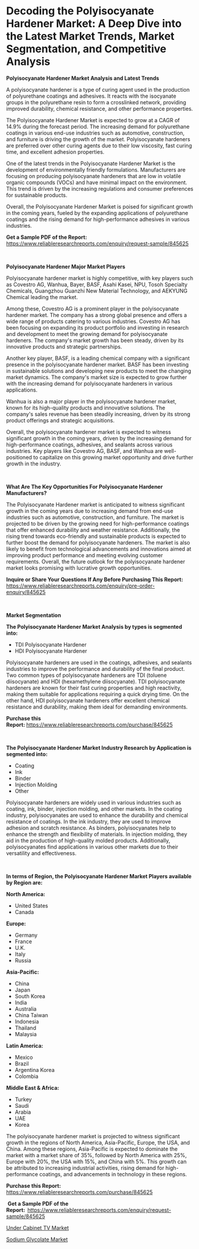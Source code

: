 <p><h1>Decoding the Polyisocyanate Hardener Market: A Deep Dive into the Latest Market Trends, Market Segmentation, and Competitive Analysis</h1></p><p><strong>Polyisocyanate Hardener Market Analysis and Latest Trends</strong></p>
<p><p>A polyisocyanate hardener is a type of curing agent used in the production of polyurethane coatings and adhesives. It reacts with the isocyanate groups in the polyurethane resin to form a crosslinked network, providing improved durability, chemical resistance, and other performance properties.</p><p>The Polyisocyanate Hardener Market is expected to grow at a CAGR of 14.9% during the forecast period. The increasing demand for polyurethane coatings in various end-use industries such as automotive, construction, and furniture is driving the growth of the market. Polyisocyanate hardeners are preferred over other curing agents due to their low viscosity, fast curing time, and excellent adhesion properties.</p><p>One of the latest trends in the Polyisocyanate Hardener Market is the development of environmentally friendly formulations. Manufacturers are focusing on producing polyisocyanate hardeners that are low in volatile organic compounds (VOCs) and have minimal impact on the environment. This trend is driven by the increasing regulations and consumer preferences for sustainable products.</p><p>Overall, the Polyisocyanate Hardener Market is poised for significant growth in the coming years, fueled by the expanding applications of polyurethane coatings and the rising demand for high-performance adhesives in various industries.</p></p>
<p><strong>Get a Sample PDF of the Report:&nbsp;</strong> <a href="https://www.reliableresearchreports.com/enquiry/request-sample/845625">https://www.reliableresearchreports.com/enquiry/request-sample/845625</a></p>
<p>&nbsp;</p>
<p><strong>Polyisocyanate Hardener Major Market Players</strong></p>
<p><p>Polyisocyanate hardener market is highly competitive, with key players such as Covestro AG, Wanhua, Bayer, BASF, Asahi Kasei, NPU, Tosoh Specialty Chemicals, Guangzhou Guanzhi New Material Technology, and AEKYUNG Chemical leading the market.</p><p>Among these, Covestro AG is a prominent player in the polyisocyanate hardener market. The company has a strong global presence and offers a wide range of products catering to various industries. Covestro AG has been focusing on expanding its product portfolio and investing in research and development to meet the growing demand for polyisocyanate hardeners. The company's market growth has been steady, driven by its innovative products and strategic partnerships.</p><p>Another key player, BASF, is a leading chemical company with a significant presence in the polyisocyanate hardener market. BASF has been investing in sustainable solutions and developing new products to meet the changing market dynamics. The company's market size is expected to grow further with the increasing demand for polyisocyanate hardeners in various applications.</p><p>Wanhua is also a major player in the polyisocyanate hardener market, known for its high-quality products and innovative solutions. The company's sales revenue has been steadily increasing, driven by its strong product offerings and strategic acquisitions.</p><p>Overall, the polyisocyanate hardener market is expected to witness significant growth in the coming years, driven by the increasing demand for high-performance coatings, adhesives, and sealants across various industries. Key players like Covestro AG, BASF, and Wanhua are well-positioned to capitalize on this growing market opportunity and drive further growth in the industry.</p></p>
<p>&nbsp;</p>
<p><strong>What Are The Key Opportunities For Polyisocyanate Hardener Manufacturers?</strong></p>
<p><p>The Polyisocyanate Hardener market is anticipated to witness significant growth in the coming years due to increasing demand from end-use industries such as automotive, construction, and furniture. The market is projected to be driven by the growing need for high-performance coatings that offer enhanced durability and weather resistance. Additionally, the rising trend towards eco-friendly and sustainable products is expected to further boost the demand for polyisocyanate hardeners. The market is also likely to benefit from technological advancements and innovations aimed at improving product performance and meeting evolving customer requirements. Overall, the future outlook for the polyisocyanate hardener market looks promising with lucrative growth opportunities.</p></p>
<p><strong>Inquire or Share Your Questions If Any Before Purchasing This Report:</strong> <a href="https://www.reliableresearchreports.com/enquiry/pre-order-enquiry/845625">https://www.reliableresearchreports.com/enquiry/pre-order-enquiry/845625</a></p>
<p>&nbsp;</p>
<p><strong>Market Segmentation</strong></p>
<p><strong>The Polyisocyanate Hardener Market Analysis by types is segmented into:</strong></p>
<p><ul><li>TDI Polyisocyanate Hardener</li><li>HDI Polyisocyanate Hardener</li></ul></p>
<p><p>Polyisocyanate hardeners are used in the coatings, adhesives, and sealants industries to improve the performance and durability of the final product. Two common types of polyisocyanate hardeners are TDI (toluene diisocyanate) and HDI (hexamethylene diisocyanate). TDI polyisocyanate hardeners are known for their fast curing properties and high reactivity, making them suitable for applications requiring a quick drying time. On the other hand, HDI polyisocyanate hardeners offer excellent chemical resistance and durability, making them ideal for demanding environments.</p></p>
<p><strong>Purchase this Report:&nbsp;</strong><a href="https://www.reliableresearchreports.com/purchase/845625">https://www.reliableresearchreports.com/purchase/845625</a></p>
<p>&nbsp;</p>
<p><strong>The Polyisocyanate Hardener Market Industry Research by Application is segmented into:</strong></p>
<p><ul><li>Coating</li><li>Ink</li><li>Binder</li><li>Injection Molding</li><li>Other</li></ul></p>
<p><p>Polyisocyanate hardeners are widely used in various industries such as coating, ink, binder, injection molding, and other markets. In the coating industry, polyisocyanates are used to enhance the durability and chemical resistance of coatings. In the ink industry, they are used to improve adhesion and scratch resistance. As binders, polyisocyanates help to enhance the strength and flexibility of materials. In injection molding, they aid in the production of high-quality molded products. Additionally, polyisocyanates find applications in various other markets due to their versatility and effectiveness.</p></p>
<p>&nbsp;</p>
<p><strong>In terms of Region, the Polyisocyanate Hardener Market Players available by Region are:</strong></p>
<p>
    <p> <strong> North America: </strong>
        <ul>
            <li>United States</li>
            <li>Canada</li>
        </ul>
        </p> 
    <p> <strong> Europe: </strong>
        <ul>
            <li>Germany</li>
            <li>France</li>
            <li>U.K.</li>
            <li>Italy</li>
            <li>Russia</li>
        </ul>
        </p> 
    <p> <strong> Asia-Pacific: </strong>
        <ul>
            <li>China</li>
            <li>Japan</li>
            <li>South Korea</li>
            <li>India</li>
            <li>Australia</li>
            <li>China Taiwan</li>
            <li>Indonesia</li>
            <li>Thailand</li>
            <li>Malaysia</li>
        </ul>
        </p> 
    <p> <strong> Latin America: </strong>
        <ul>
            <li>Mexico</li>
            <li>Brazil</li>
            <li>Argentina Korea</li>
            <li>Colombia</li>
        </ul>
        </p> 
    <p> <strong> Middle East & Africa: </strong>
        <ul>
            <li>Turkey</li>
            <li>Saudi</li>
            <li>Arabia</li>
            <li>UAE</li>
            <li>Korea</li>
        </ul>
    </p>
    </p>
<p><p>The polyisocyanate hardener market is projected to witness significant growth in the regions of North America, Asia-Pacific, Europe, the USA, and China. Among these regions, Asia-Pacific is expected to dominate the market with a market share of 35%, followed by North America with 25%, Europe with 20%, the USA with 15%, and China with 5%. This growth can be attributed to increasing industrial activities, rising demand for high-performance coatings, and advancements in technology in these regions.</p></p>
<p><strong>Purchase this Report: </strong><a href="https://www.reliableresearchreports.com/purchase/845625">https://www.reliableresearchreports.com/purchase/845625</a></p>
<p>&nbsp;<strong>Get a Sample PDF of the Report:&nbsp;&nbsp;</strong><a href="https://www.reliableresearchreports.com/enquiry/request-sample/845625">https://www.reliableresearchreports.com/enquiry/request-sample/845625</a></p>
<p><strong></strong></p>
<p><p><a href="https://angry-finch-aaf.notion.site/Under-Cabinet-TV-Market-Growth-Market-Trends-COVID-19-Impact-and-Forecasts-for-period-from-2024--6ad15786f41e46bcb1b5c3d5acecf64a">Under Cabinet TV Market</a></p><p><a href="https://github.com/ruddyyedelwadw/Market-Research-Report-List-1/blob/main/sodium-glycolate-market.md">Sodium Glycolate Market</a></p></p>